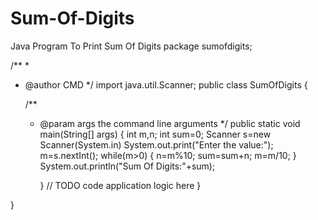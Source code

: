 # Sum-Of-Digits
Java Program To Print Sum Of Digits
package sumofdigits;

/**
 *
 * @author CMD
 */
import java.util.Scanner;
public class SumOfDigits {

    /**
     * @param args the command line arguments
     */
    public static void main(String[] args) {
        int m,n;
        int sum=0;
        Scanner s=new Scanner(System.in)
        System.out.print("Enter the value:");
        m=s.nextInt();
        while(m>0)
        {
            n=m%10;
            sum=sum+n;
            m=m/10;
        }
        System.out.println("Sum Of Digits:"+sum);
            
        }
        // TODO code application logic here
    }
    
}
